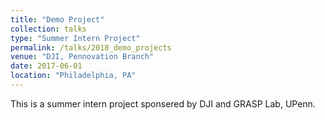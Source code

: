 ```yaml
---
title: "Demo Project"
collection: talks
type: "Summer Intern Project"
permalink: /talks/2018_demo_projects
venue: "DJI, Pennovation Branch"
date: 2017-06-01
location: "Philadelphia, PA"
---
```


This is a summer intern project sponsered by DJI and GRASP Lab, UPenn.
